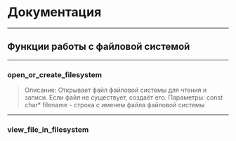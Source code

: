 # Документация
---
## Функции работы с файловой системой
---
### open_or_create_filesystem
>Описание: Открывает файл файловой системы для чтения и записи. Если файл не существует, создаёт его.
>Параметры: const char* filename - строка с именем файла файловой системы
---
### view_file_in_filesystem
